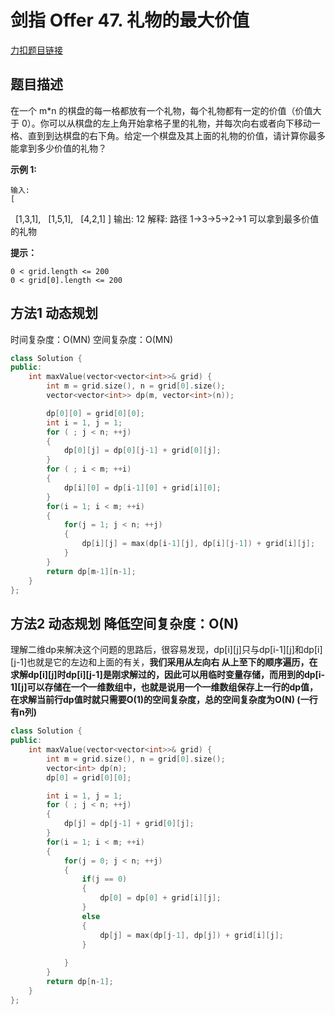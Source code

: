 # 剑指 Offer 47. 礼物的最大价值

[力扣题目链接](https://leetcode-cn.com/problems/li-wu-de-zui-da-jie-zhi-lcof/)          

## 题目描述  

在一个 m*n 的棋盘的每一格都放有一个礼物，每个礼物都有一定的价值（价值大于 0）。你可以从棋盘的左上角开始拿格子里的礼物，并每次向右或者向下移动一格、直到到达棋盘的右下角。给定一个棋盘及其上面的礼物的价值，请计算你最多能拿到多少价值的礼物？  


**示例 1:**

    输入: 
    [
    [1,3,1],
    [1,5,1],
    [4,2,1]
    ]
    输出: 12
    解释: 路径 1→3→5→2→1 可以拿到最多价值的礼物
 

**提示：**

    0 < grid.length <= 200
    0 < grid[0].length <= 200





## 方法1 动态规划  

时间复杂度：O(MN)
空间复杂度：O(MN)

```cpp
class Solution {
public:
    int maxValue(vector<vector<int>>& grid) {
        int m = grid.size(), n = grid[0].size();
        vector<vector<int>> dp(m, vector<int>(n));

        dp[0][0] = grid[0][0];
        int i = 1, j = 1;
        for ( ; j < n; ++j)
        {
            dp[0][j] = dp[0][j-1] + grid[0][j];
        }
        for ( ; i < m; ++i)
        {
            dp[i][0] = dp[i-1][0] + grid[i][0];
        }
        for(i = 1; i < m; ++i)
        {
            for(j = 1; j < n; ++j)
            {
                dp[i][j] = max(dp[i-1][j], dp[i][j-1]) + grid[i][j];
            }
        }
        return dp[m-1][n-1];
    }
};
```


## 方法2 动态规划  降低空间复杂度：O(N)  

理解二维dp来解决这个问题的思路后，很容易发现，dp[i][j]只与dp[i-1][j]和dp[i][j-1]也就是它的左边和上面的有关，**我们采用从左向右 从上至下的顺序遍历，在求解dp[i][j]时dp[i][j-1]是刚求解过的，因此可以用临时变量存储，而用到的dp[i-1][j]可以存储在一个一维数组中，也就是说用一个一维数组保存上一行的dp值，在求解当前行dp值时就只需要O(1)的空间复杂度，总的空间复杂度为O(N) (一行有n列)**       


```cpp
class Solution {
public:
    int maxValue(vector<vector<int>>& grid) {
        int m = grid.size(), n = grid[0].size();
        vector<int> dp(n);
        dp[0] = grid[0][0];

        int i = 1, j = 1;
        for ( ; j < n; ++j)
        {
            dp[j] = dp[j-1] + grid[0][j];
        }
        for(i = 1; i < m; ++i)
        {
            for(j = 0; j < n; ++j)
            {
                if(j == 0)
                {
                    dp[0] = dp[0] + grid[i][j];
                }
                else
                {
                    dp[j] = max(dp[j-1], dp[j]) + grid[i][j];
                }
                
            }
        }
        return dp[n-1];
    }
};
```